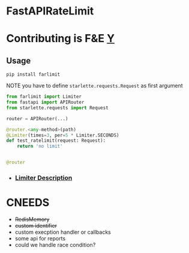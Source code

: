 # FastAPIRateLimit

# Contributing is F&E [Y](#cneeds)
## Usage
    pip install farlimit
NOTE you have to define `starlette.requests.Request` as first argument

```py
from farlimit import Limiter
from fastapi import APIRouter
from starlette.requests import Request

router = APIRouter(...)

@router.<any-method>(path)
@Limiter(times=3, per=5 * Limiter.SECONDS)
def test_ratelimit(request: Request):
    return 'no limit'


@router
```
 - ### [Limiter Description](./docs/limiter.md)

# CNEEDS
  - ~~RedisMemory~~
  - ~~custom identifier~~
  - custom execption handler or callbacks
  - some api for reports
  - could we handle race condition?
